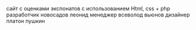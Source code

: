 сайт с оценками экспонатов
с использованием Html, css + php
разработчик новосадов леонид
менеджер всеволод вьюнов
дизайнер платон пушкин
